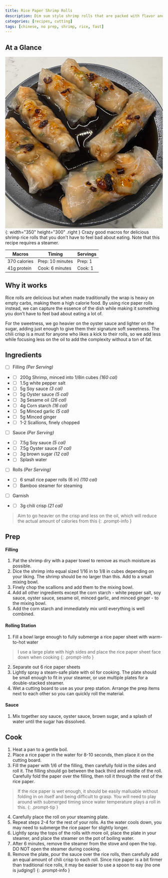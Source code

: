 ```yaml
---
title: Rice Paper Shrimp Rolls
description: Dim sum style shrimp rolls that are packed with flavor and protein, and not carbs
categories: [recipes, cutting]
tags: [chinese, no prep, shrimp, rice, fast]
---
```

## At a Glance
![rice-rolls](/assets/img/ricerolls.png){: width="350" height="300" .right }
Crazy good macros for delicious shrimp rice rolls that you don't have to feel bad about eating. Note that this recipe requires a steamer.

| Macros       | Timing           | Servings|
|--------------|------------------|---------|
| 370 calories | Prep: 10 minutes | Prep: 1 |
| 41g protein  | Cook: 6 minutes  | Cook: 1 |


## Why it works
Rice rolls are delicious but when made traditionally the wrap is heavy on empty carbs, making them a high calorie food. By using rice paper rolls instead, we can capture the essence of the dish while making it something you don't have to feel bad about eating a lot of.

For the sweetness, we go heavier on the oyster sauce and lighter on the sugar, adding just enough to give them their signature soft sweetness. The chili crisp is a must for anyone who likes a kick to their rolls, so we add less while focusing less on the oil to add the complexity without a ton of fat.

## Ingredients

- [ ] Filling _(Per Serving)_
- - [ ] 200g Shrimp, minced into 1/8in cubes _(160 cal)_
- - [ ] 1.5g white pepper salt
- - [ ] 5g Soy sauce _(3 cal)_
- - [ ] 5g Oyster sauce _(5 cal)_
- - [ ] 3g Sesame oil _(26 cal)_
- - [ ] 4g Corn starch _(16 cal)_
- - [ ] 5g Minced garlic _(5 cal)_
- - [ ] 5g Minced ginger
- - [ ] 1-2 Scallions, finely chopped

- [ ] Sauce _(Per Serving)_
- - [ ] 7.5g Soy sauce _(5 cal)_
- - [ ] 7.5g Oyster sauce _(7 cal)_
- - [ ] 3g brown sugar _(12 cal)_
- - [ ] Splash water

- [ ] Rolls _(Per Serving)_
- - [ ] 6 small rice paper rolls (6 in) _(110 cal)_
- - [ ] Bamboo steamer for steaming

- [ ] Garnish
- - [ ] 3g chili crisp _(21 cal)_
> Aim to go heavier on the crisp and less on the oil, which will reduce the actual amount of calories from this
{: .prompt-info }

## Prep
#### Filling
1. Pat the shrimp dry with a paper towel to remove as much moisture as possible.
2. Dice the shrimp into equal sized 1/16 in to 1/8 in cubes depending on your liking. The shrimp should be no larger than this. Add to a small mixing bowl.
3. Finely chop the scallions and add them to the mixing bowl.
3. Add all other ingredients  except the corn starch - white pepper salt, soy sauce, oyster sauce, sesame oil, minced garlic, and minced ginger - to the mixing bowl.
4. Add the corn starch and immediately mix until everything is well combined.

#### Rolling Station
1. Fill a bowl large enough to fully submerge a rice paper sheet with warm-to-hot water
> I use a large plate with high sides and place the rice paper sheet face down when cooking
{: .prompt-info }
2. Separate out 6 rice paper sheets
3. Lightly spray a steam-safe plate with oil for cooking. The plate should be small enough to fit in your steamer, or use multiple plates for a double-stacked steamer.
4. Wet a cutting board to use as your prep station. Arrange the prep items next to each other so you can quickly roll the material.

#### Sauce
1. Mix together soy sauce, oyster sauce, brown sugar, and a splash of water until the sugar has dissolved.

## Cook
1. Heat a pan to a gentle boil.
2. Place a rice paper in the water for 8-10 seconds, then place it on the cutting board.
3. Fill the paper with 1/6 of the filling, then carefully fold in the sides and roll it. The filling should go between the back third and middle of the roll. Carefully fold the paper over the filling, then roll it through the rest of the rice paper.
> If the rice paper is wet enough, it should be easily malluable without folding in on itself and being difficult to grasp. You will need to play around with submerged timing since water temperature plays a roll in this.
{: .prompt-tip }
4. Carefully place the roll on your steaming plate.
5. Repeat steps 2-4 for the rest of your rolls. As the water cools down, you may need to submerge the rice paper for slightly longer.
6. Lightly spray the tops of the rolls with more oil, place the plate in your steamer, and place the steamer on the pot of boiling water.
7. After 6 minutes, remove the steamer from the stove and open the top. DO NOT open the steamer during cooking.
8. Remove the plate, pour the sauce over the rice rolls, then carefully add an equal amount of chili crisp to each roll.
Since rice paper is a bit firmer than traditional rice rolls, it may be easier to use a spoon to eay (no one is judging!)
{: .prompt-info }
